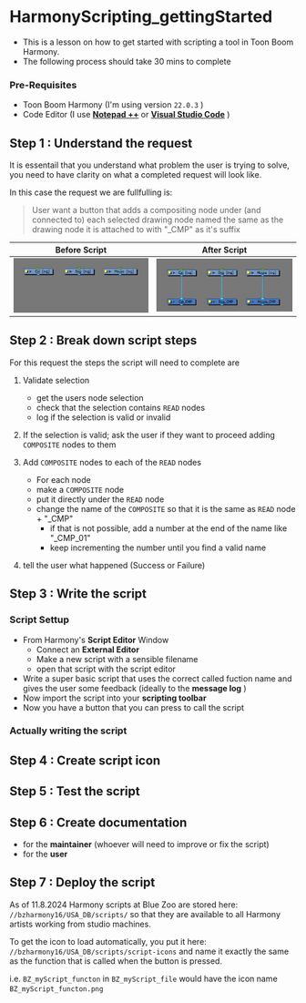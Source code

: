 # HarmonyScripting_gettingStarted
- This is a lesson on how to get started with scripting a tool in Toon Boom Harmony.
- The following process should take 30 mins to complete

### Pre-Requisites

- Toon Boom Harmony (I'm using version `22.0.3` )
- Code Editor (I use [**Notepad ++**](https://notepad-plus-plus.org/downloads/)  or [**Visual Studio Code**](https://code.visualstudio.com/Download) )


## Step 1 : Understand the request
It is essentail that you understand what problem the user is trying to solve, you need to have clarity on what a completed request will look like.

In this case the request we are fullfulling is: 
>User want a button that adds a compositing node under (and connected to) each selected drawing node named the same as the drawing node it is attached to with "_CMP" as it's suffix


| Before Script | After Script |
| -- | --- |
|![drawing nodes only](images/fig-01_drawingNodes.jpg)  | ![drawing nodes with comp nodes](images/fig-02_drawingNodesAndCompNodes.jpg)|

## Step 2 : Break down script steps
For this request the steps the script will need to complete are

1. Validate selection
   - get the users node selection
   - check that the selection contains `READ` nodes 
   - log if the selection is valid or invalid
2. If the selection is valid; ask the user if they want to proceed adding `COMPOSITE` nodes to them
3. Add `COMPOSITE` nodes to each of the `READ` nodes 
   - For each node
   - make a `COMPOSITE` node
   - put it directly under the `READ` node
   - change the name of the `COMPOSITE` so that it is the same as `READ` node + "_CMP"
     - if that is not possible, add a number at the end of the name like "_CMP_01"
     - keep incrementing the number until you find a valid name
   
4. tell the user what happened (Success or Failure)

## Step 3 : Write the script

### Script Settup
- From Harmony's **Script Editor** Window
  - Connect an **External Editor**
  - Make a new script with a sensible filename
  - open that script with the script editor
- Write a super basic script that uses the correct called fuction name and gives the user some feedback (ideally to the **message log** )
- Now import the script into your **scripting toolbar**
- Now you have a button that you can press to call the script



### Actually writing the script

## Step 4 : Create script icon

## Step 5 : Test the script

## Step 6 : Create documentation
- for the **maintainer** (whoever will need to improve or fix the script)
- for the **user**

## Step 7 : Deploy the script
As of 11.8.2024 Harmony scripts at Blue Zoo are stored here:  `//bzharmony16/USA_DB/scripts/` so that they are available to all Harmony artists working from studio machines.

To get the icon to load automatically, you put it here: `//bzharmony16/USA_DB/scripts/script-icons` and name it exactly the same as the function that is called when the button is pressed. 

i.e. `BZ_myScript_functon` in `BZ_myScript_file` would have the icon name `BZ_myScript_functon.png`